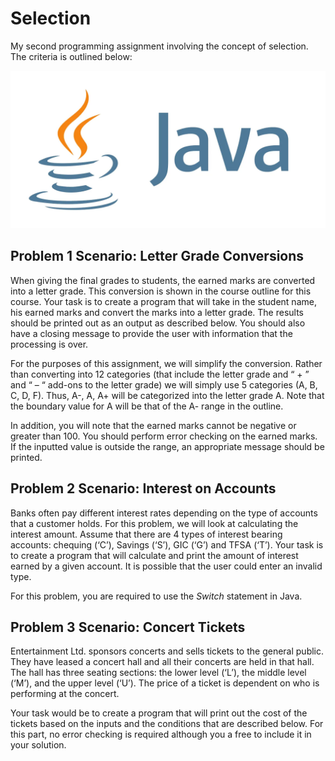 # Selection

My second programming assignment involving the concept of selection. The criteria is outlined below:

![Java](java.webp)

## Problem 1 Scenario: Letter Grade Conversions

When giving the final grades to students, the earned marks are converted into a letter grade. This conversion is shown in the course outline for this course. Your task is to create a program that will take in the student name, his earned marks and convert the marks into a letter grade. The results should be printed out as an output as described below. You should also have a closing message to provide the user with information that the processing is over.

For the purposes of this assignment, we will simplify the conversion. Rather than converting into 12 categories (that include the letter grade and “ + ” and “ – “ add-ons to the letter grade)  we will simply use 5 categories (A, B, C, D, F). Thus, A-, A, A+ will be categorized into the letter grade A. Note that the boundary value for A will be that of the A- range in the outline. 

In addition, you will note that the earned marks cannot be negative or greater than 100. You should perform error checking on the earned marks. If the inputted value is outside the range, an appropriate message should be printed.

## Problem 2 Scenario: Interest on Accounts

Banks often pay different interest rates depending on the type of accounts that a customer holds. For this problem, we will look at calculating the interest amount. Assume that there are 4 types of interest bearing accounts: chequing (‘C’), Savings (‘S’), GIC (‘G’) and TFSA (‘T’). Your task is to create a program that will calculate and print the amount of interest earned by a given account. It is possible that the user could enter an invalid type.

For this problem, you are required to use the _Switch_ statement in Java.

## Problem 3 Scenario: Concert Tickets

Entertainment Ltd. sponsors concerts and sells tickets to the general public. They have leased a concert hall and all their concerts are held in that hall. The hall has three seating sections: the lower level (‘L’), the middle level (‘M’), and the upper level (‘U’). The price of a ticket is dependent on who is performing at the concert.  

Your task would be to create a program that will print out the cost of the tickets based on the inputs and the conditions that are described below. For this part, no error checking is required although you a free to include it in your solution.
